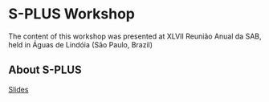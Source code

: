 # S-PLUS Workshop 
The content of this workshop was presented at XLVII Reunião Anual da SAB, held in Águas de Lindóia (São Paulo, Brazil)

## About S-PLUS
[Slides](https://docs.google.com/presentation/d/1EwYEEQYWXnXmvQsbQF_eIldMBQ6A76lXZR1fW4ZVbco/edit?usp=sharing)
